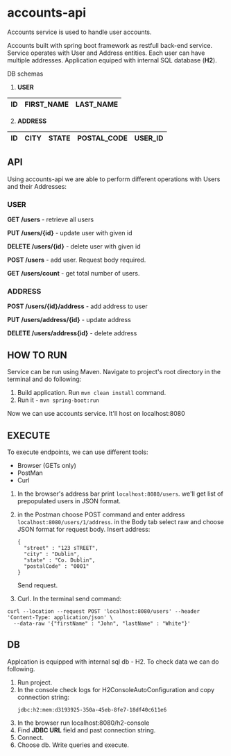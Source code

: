 # accounts-api
Accounts service is used to handle user accounts.

Accounts built with spring boot framework as restfull back-end service.
Service operates with User and Address entities. Each user can have multiple addresses.
Application equiped with internal SQL database (**H2**).

DB schemas
1. **USER**

|ID|FIRST_NAME|LAST_NAME|
|--|----------|---------|

2. **ADDRESS**

|ID|CITY|STATE|POSTAL_CODE|USER_ID|
|--|----|-----|-----------|-------|

## API

Using accounts-api we are able to perform different operations with Users and their Addresses:
### USER
**GET /users** - retrieve all users

**PUT /users/{id}** - update user with given id

**DELETE /users/{id}** - delete user with given id

**POST /users** - add user. Request body required.

**GET /users/count** - get total number of users.

### ADDRESS
**POST /users/{id}/address** - add address to user

**PUT /users/address/{id}** - update address

**DELETE /users/address{id}** - delete address

## HOW TO RUN
Service can be run using Maven. Navigate to project's root directory in the terminal and do following:
1. Build application. Run `mvn clean install` command.
2. Run it - `mvn spring-boot:run`

Now we can use accounts service. It'll host on localhost:8080

## EXECUTE
To execute endpoints, we can use different tools:
* Browser (GETs only)
* PostMan
* Curl

1. In the browser's address bar print `localhost:8080/users`. we'll get list of prepopulated users in JSON format.
2. in the Postman choose POST command and enter address `localhost:8080/users/1/address`.
    in the Body tab select raw and choose JSON format for request body.
    Insert address:
    ```
    {
      "street" : "123 sTREET",
      "city" : "Dublin",
      "state" : "Co. Dublin",
      "postalCode" : "0001"
    }
    ```

   Send request.
3. Curl. In the terminal send command:
  ```
  curl --location --request POST 'localhost:8080/users' --header 'Content-Type: application/json' \
    --data-raw '{"firstName" : "John", "lastName" : "White"}'
  ```
  
## DB
Applcation is equipped with internal sql db - H2. To check data we can do following.
1. Run project.
2. In the console check logs for H2ConsoleAutoConfiguration and copy connection string:
      ```
      jdbc:h2:mem:d3193925-350a-45eb-8fe7-18df40c611e6
      ```
3. In the browser run localhost:8080/h2-console
4. Find **JDBC URL** field and past connection string.
5. Connect.
6. Choose db. Write queries and execute.